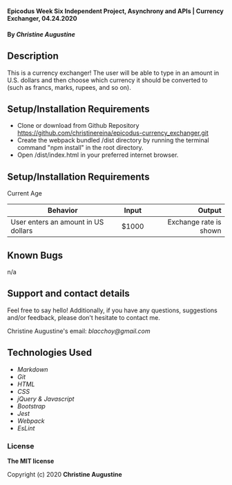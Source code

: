 # [](https://github.com/christinereina/epicodus-currency_exchanger.git)

#### Epicodus Week Six Independent Project, Asynchrony and APIs | Currency Exchanger, 04.24.2020

#### By _**Christine Augustine**_

## Description

This is a currency exchanger! The user will be able to type in an amount in U.S. dollars and then choose which currency it should be converted to (such as francs, marks, rupees, and so on). 

## Setup/Installation Requirements

* Clone or download from Github Repository 
https://github.com/christinereina/epicodus-currency_exchanger.git
* Create the webpack bundled /dist directory by running the terminal command "npm install" in the root directory.
* Open /dist/index.html in your preferred internet browser.

## Setup/Installation Requirements

Current Age

| Behavior       | Input         | Output  |
| ------------- |:-------------:| -----:|
| User enters an amount in US dollars | $1000 | Exchange rate is shown |

## Known Bugs

n/a

## Support and contact details

Feel free to say hello! Additionally, if you have any questions, suggestions and/or feedback, please don't hesitate to contact me.

Christine Augustine's email:
_blacchoy@gmail.com_

## Technologies Used

* _Markdown_
* _Git_
* _HTML_
* _CSS_
* _jQuery & Javascript_
* _Bootstrap_  
* _Jest_
* _Webpack_
* _EsLint_

### License

**The MIT license**

Copyright (c) 2020 **Christine Augustine**

